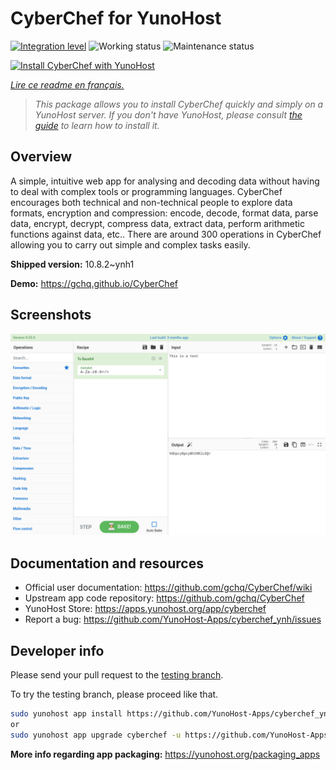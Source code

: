 <!--
N.B.: This README was automatically generated by https://github.com/YunoHost/apps/tree/master/tools/readme_generator
It shall NOT be edited by hand.
-->

# CyberChef for YunoHost

[![Integration level](https://dash.yunohost.org/integration/cyberchef.svg)](https://dash.yunohost.org/appci/app/cyberchef) ![Working status](https://ci-apps.yunohost.org/ci/badges/cyberchef.status.svg) ![Maintenance status](https://ci-apps.yunohost.org/ci/badges/cyberchef.maintain.svg)

[![Install CyberChef with YunoHost](https://install-app.yunohost.org/install-with-yunohost.svg)](https://install-app.yunohost.org/?app=cyberchef)

*[Lire ce readme en français.](./README_fr.md)*

> *This package allows you to install CyberChef quickly and simply on a YunoHost server.
If you don't have YunoHost, please consult [the guide](https://yunohost.org/#/install) to learn how to install it.*

## Overview

A simple, intuitive web app for analysing and decoding data without having to deal with complex tools or programming languages. CyberChef encourages both technical and non-technical people to explore data formats, encryption and compression: encode, decode, format data, parse data, encrypt, decrypt, compress data, extract data, perform arithmetic functions against data, etc.. There are around 300 operations in CyberChef allowing you to carry out simple and complex tasks easily.


**Shipped version:** 10.8.2~ynh1

**Demo:** https://gchq.github.io/CyberChef

## Screenshots

![Screenshot of CyberChef](./doc/screenshots/cyberchef_ynh.png)

## Documentation and resources

* Official user documentation: <https://github.com/gchq/CyberChef/wiki>
* Upstream app code repository: <https://github.com/gchq/CyberChef>
* YunoHost Store: <https://apps.yunohost.org/app/cyberchef>
* Report a bug: <https://github.com/YunoHost-Apps/cyberchef_ynh/issues>

## Developer info

Please send your pull request to the [testing branch](https://github.com/YunoHost-Apps/cyberchef_ynh/tree/testing).

To try the testing branch, please proceed like that.

``` bash
sudo yunohost app install https://github.com/YunoHost-Apps/cyberchef_ynh/tree/testing --debug
or
sudo yunohost app upgrade cyberchef -u https://github.com/YunoHost-Apps/cyberchef_ynh/tree/testing --debug
```

**More info regarding app packaging:** <https://yunohost.org/packaging_apps>